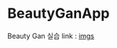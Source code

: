 # BeautyGanApp
Beauty Gan 실습
link : [imgs](https://drive.google.com/drive/folders/1Nff0uKLZtC8wy2Wytf9yLnQAgGbfw0Mg)
